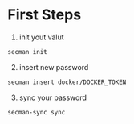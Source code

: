 # First Steps

1. init yout valut

```sh
secman init
```

2. insert new password

```sh
secman insert docker/DOCKER_TOKEN
```

3. sync your password

```sh
secman-sync sync
```
